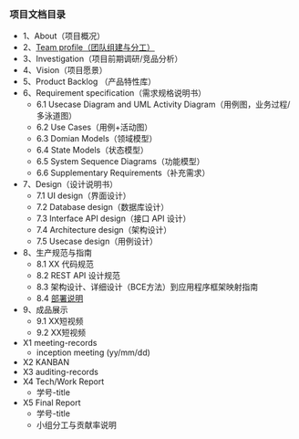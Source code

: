 ### 项目文档目录
* 1、About（项目概况）
* 2、[Team profile（团队组建与分工）](doc/Documents/Investigation.md)
* 3、Investigation（项目前期调研/竞品分析）
* 4、Vision（项目愿景）
* 5、Product Backlog （产品特性库）
* 6、Requirement specification（需求规格说明书）
    * 6.1 Usecase Diagram and UML Activity Diagram（用例图，业务过程/多泳道图）
    * 6.2 Use Cases（用例+活动图）
    * 6.3 Domian Models（领域模型）
    * 6.4 State Models（状态模型）
    * 6.5 System Sequence Diagrams（功能模型）
    * 6.6 Supplementary Requirements（补充需求）
* 7、Design（设计说明书）
    * 7.1 UI design（界面设计）
    * 7.2 Database design（数据库设计）
    * 7.3 Interface API design（接口 API 设计）
    * 7.4 Architecture design（架构设计）
    * 7.5 Usecase design（用例设计）
* 8、生产规范与指南
    * 8.1 XX 代码规范
    * 8.2 REST API 设计规范
    * 8.3 架构设计、详细设计（BCE方法）到应用程序框架映射指南
    * 8.4 [部署说明](https://github.com/sysucodingfarmers/MakeMoney/blob/master/doc/Documents/%E5%AE%89%E8%A3%85%E9%83%A8%E7%BD%B2%E8%AF%B4%E6%98%8E.md)
* 9、成品展示
    * 9.1 XX短视频
    * 9.2 XX短视频
* X1 meeting-records
    * inception meeting (yy/mm/dd)
* X2 KANBAN
* X3 auditing-records
* X4 Tech/Work Report
    * 学号-title
* X5 Final Report
    * 学号-title
    * 小组分工与贡献率说明
